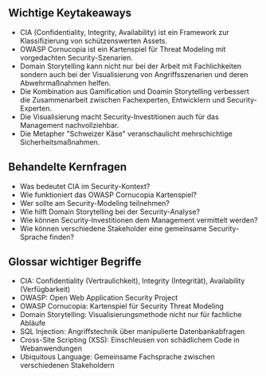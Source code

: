 ## Wichtige Keytakeaways
- CIA (Confidentiality, Integrity, Availability) ist ein Framework zur Klassifizierung von schützenswerten Assets.
- OWASP Cornucopia ist ein Kartenspiel für Threat Modeling mit vorgedachten Security-Szenarien.
- Domain Storytelling kann nicht nur bei der Arbeit mit Fachlichkeiten sondern auch bei der Visualisierung von Angriffsszenarien und deren Abwehrmaßnahmen helfen.
- Die Kombination aus Gamification und Doamin Storytelling verbessert die Zusammenarbeit zwischen Fachexperten, Entwicklern und Security-Experten.
- Die Visualisierung macht Security-Investitionen auch für das Management nachvollziehbar.
- Die Metapher "Schweizer Käse" veranschaulicht mehrschichtige Sicherheitsmaßnahmen.

## Behandelte Kernfragen
- Was bedeutet CIA im Security-Kontext?
- Wie funktioniert das OWASP Cornucopia Kartenspiel?
- Wer sollte am Security-Modeling teilnehmen?
- Wie hilft Domain Storytelling bei der Security-Analyse?
- Wie können Security-Investitionen dem Management vermittelt werden?
- Wie können verschiedene Stakeholder eine gemeinsame Security-Sprache finden?

## Glossar wichtiger Begriffe
- CIA: Confidentiality (Vertraulichkeit), Integrity (Integrität), Availability (Verfügbarkeit)
- OWASP: Open Web Application Security Project
- OWASP Cornucopia: Kartenspiel für Security Threat Modeling
- Domain Storytelling: Visualisierungsmethode nicht nur für fachliche Abläufe
- SQL Injection: Angriffstechnik über manipulierte Datenbankabfragen
- Cross-Site Scripting (XSS): Einschleusen von schädlichem Code in Webanwendungen
- Ubiquitous Language: Gemeinsame Fachsprache zwischen verschiedenen Stakeholdern
